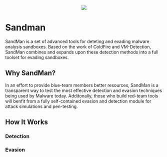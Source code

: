 <p align="center">
  <img src="https://upload.wikimedia.org/wikipedia/en/8/8b/Sandman_1974_issue1.jpg">
</p>

# Sandman
SandMan is a set of advanced tools for deteting and evading malware analysis sandboxes. Based on the work of ColdFire and VM-Detection, SandMan combines and expands upon these detection methods into a full toolset for evading sandboxes.



## Why SandMan?

In an effort to provide blue-team members better resources, SandMan is a transparent way to test the most effective detection and evasion techniques being used by Malware today. Additonally, those who build red-team tools will benfit from a fully self-contained evasion and detection module for attack simulations and pen-testing.

## How It Works

### Detection 

### Evasion

